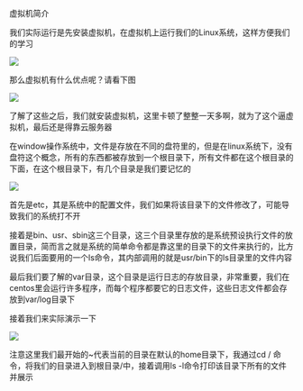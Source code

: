 虚拟机简介

我们实际运行是先安装虚拟机，在虚拟机上运行我们的Linux系统，这样方便我们的学习

![](D:/Rolin的学习笔记/youdaonote-pull/youdaonote/youdaonote-images/WEBRESOURCEbd2a8ea5f3a39f8b6038132b2d5a79d8.png)

那么虚拟机有什么优点呢？请看下图

![](D:/Rolin的学习笔记/youdaonote-pull/youdaonote/youdaonote-images/WEBRESOURCEb6dc8f635d2ffffb2251f16c06bd7c33.png)

了解了这些之后，我们就安装虚拟机，这里卡顿了整整一天多啊，就为了这个逼虚拟机，最后还是得靠云服务器

在window操作系统中，文件是存放在不同的盘符里的，但是在linux系统下，没有盘符这个概念，所有的东西都被存放到一个根目录下，所有文件都在这个根目录的下面，在这个根目录下，有几个目录是我们要记忆的

![](D:/Rolin的学习笔记/youdaonote-pull/youdaonote/youdaonote-images/WEBRESOURCE0d8c7b99d30340a824986dafcf3bf1f3.png)

首先是etc，其是系统中的配置文件，我们如果将该目录下的文件修改了，可能导致我们的系统打不开

接着是bin、usr、sbin这三个目录，这三个目录里存放的是系统预设执行文件的放置目录，简而言之就是系统的简单命令都是靠这里的目录下的文件来执行的，比方说我们后面要用的一个ls命令，其内部调用的就是usr/bin下的ls目录里的文件内容

最后我们要了解的var目录，这个目录是运行日志的存放目录，非常重要，我们在centos里会运行许多程序，而每个程序都要它的日志文件，这些日志文件都会存放到var/log目录下

接着我们来实际演示一下

![](D:/Rolin的学习笔记/youdaonote-pull/youdaonote/youdaonote-images/WEBRESOURCE686d7a7af1f31329ed003c19f24719f4.png)

注意这里我们最开始的~代表当前的目录在默认的home目录下，我通过cd / 命令，将我们的目录进入到根目录/中，接着调用ls -l命令打印该目录下所有的文件并展示